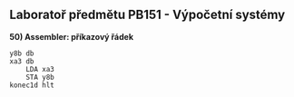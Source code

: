 ## Laboratoř předmětu PB151 - Výpočetní systémy

**50) Assembler: příkazový řádek**
```assembly
y8b	db
xa3	db
	LDA xa3
	STA y8b
konec1d	hlt
```

